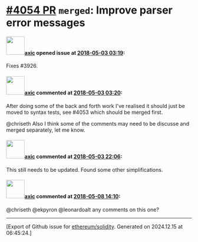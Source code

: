 # [\#4054 PR](https://github.com/ethereum/solidity/pull/4054) `merged`: Improve parser error messages

#### <img src="https://avatars.githubusercontent.com/u/20340?v=4" width="50">[axic](https://github.com/axic) opened issue at [2018-05-03 03:19](https://github.com/ethereum/solidity/pull/4054):

Fixes #3926.

#### <img src="https://avatars.githubusercontent.com/u/20340?v=4" width="50">[axic](https://github.com/axic) commented at [2018-05-03 03:20](https://github.com/ethereum/solidity/pull/4054#issuecomment-386182115):

After doing some of the back and forth work I've realised it should just be moved to syntax tests, see #4053 which should be merged first.

@chriseth Also I think some of the comments may need to be discusse and merged separately, let me know.

#### <img src="https://avatars.githubusercontent.com/u/20340?v=4" width="50">[axic](https://github.com/axic) commented at [2018-05-03 22:06](https://github.com/ethereum/solidity/pull/4054#issuecomment-386451710):

This still needs to be updated. Found some other simplifications.

#### <img src="https://avatars.githubusercontent.com/u/20340?v=4" width="50">[axic](https://github.com/axic) commented at [2018-05-08 14:10](https://github.com/ethereum/solidity/pull/4054#issuecomment-387415561):

@chriseth @ekpyron @leonardoalt any comments on this one?


-------------------------------------------------------------------------------



[Export of Github issue for [ethereum/solidity](https://github.com/ethereum/solidity). Generated on 2024.12.15 at 06:45:24.]
